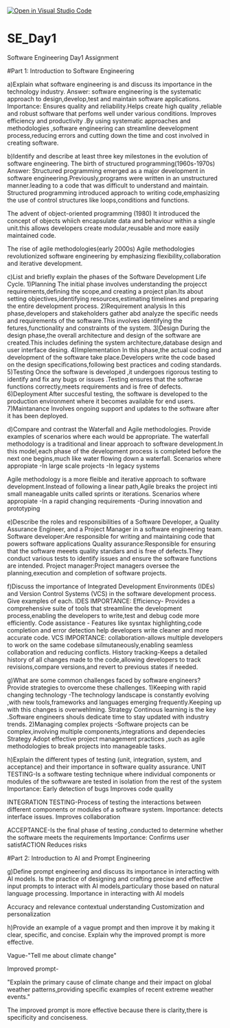 [![Open in Visual Studio Code](https://classroom.github.com/assets/open-in-vscode-2e0aaae1b6195c2367325f4f02e2d04e9abb55f0b24a779b69b11b9e10269abc.svg)](https://classroom.github.com/online_ide?assignment_repo_id=18554231&assignment_repo_type=AssignmentRepo)
# SE_Day1
Software Engineering Day1 Assignment

#Part 1: Introduction to Software Engineering

a)Explain what software engineering is and discuss its importance in the technology industry.
Answer:
software engineering is the systematic approach to design,develop,test and maintain software applications.
Importance:
Ensures quality and reliability.Helps create high quality ,reliable and robust software that perfoms well under various conditions.
Improves efficiency and productivity .By using systematic approaches and methodologies ,software engineering can streamline deevelopment process,reducing errors and cutting down the time
and cost involved in creating software.


b)Identify and describe at least three key milestones in the evolution of software engineering.
The birth of structured programming(1960s-1970s)
Answer:
Structured programming emerged as a major development in software engineering.Previously,programs were written in an unstructured manner.leading to a code that was difficult to understand and maintain.
Structured programming introduced approach to writing code,emphasizing the use of control structures like loops,conditions and functions.

The advent of object-oriented programming (1980)
It introduced the concept of objects whiich encapsulate data and behaviour within a single unit.this allows developers create modular,reusable and more easily maintained code.

The rise of agile methodologies(early 2000s)
Agile methodologies revolutionized software engineering by emphasizing flexibility,collaboration and iterative development.


c)List and briefly explain the phases of the Software Development Life Cycle.
1)Planning
The initial phase involves understanding the projecct requirements,defining the scope,and creating a project plan.Its about setting objectives,identifying resources,estimating timelines and preparing the entire development process.
2)Requirement analysis
In this phase,developers and stakeholders gather abd analyze the specific needs and requirements of the software.This involves identifying the fetures,functionality and constraints of the system.
3)Design
During the design phase,the overall architecture and design of the software are created.This includes defining the system architecture,database design and user interface desing.
4)Implementation
In this phase,the actual coding and development of the software take place.Developers write the code based on the design specifications,following best practices and coding standards.
5)Testing
Once the software is developed ,it undergoes rigorous testing to identify and fix any bugs or issues .Testing ensures that the softwrae functions correctly,meets requirements and is free of defects.
6)Deployment
After succesful testing, the software is developed to the production environment where it becomes available for end users.
7)Maintanance
Involves ongoing support and updates to the software after it has been deployed.


d)Compare and contrast the Waterfall and Agile methodologies. Provide examples of scenarios where each would be appropriate.
The waterfall methodology is a traditional and linear approach to software development.In this model,each phase of the development process is completed before the next one begins,much like water flowing down a waterfall.
Scenarios where appropiate
-In large scale projects
-In legacy systems

Agile methodology is a more fleible and iterative approach to software development.Instead of following a linear path,Agile breaks the project inti small maneagable units called sprints or iterations.
Scenarios where appropiate
-In a rapid changing requirements
-During innovation and prototyping



e)Describe the roles and responsibilities of a Software Developer, a Quality Assurance Engineer, and a Project Manager in a software engineering team.
Software developer:Are responsible for writing and maintaining code that powers software applications
Quality assurance:Responsible for ensuring that the software meeets quality standars and is free of defects.They conduct various tests to identify issues and ensure the software functions are intended.
Project manager:Project managers oversee the planning,execution and completion of software projects.


f)Discuss the importance of Integrated Development Environments (IDEs) and Version Control Systems (VCS) in the software development process. Give examples of each.
IDES
IMPORTANCE:
Efficiency- Provides a comprehensive suite of tools that streamline the development process,enabling the developers to write,test and debug code more efficiently.
Code assistance - Features like sysntax highlighting,code completion and error detection help developers write cleaner and more accurate code.
VCS
IMPORTANCE:
collaboration-allows multiple developers to work on the same codebase silmutaneously,enabling seamless collaboration and reducing conflicts.
History tracking-Keeps a detailed history of all changes made to the code,allowing developers to track revisions,compare versions,and revert to previous states if needed.


g)What are some common challenges faced by software engineers? Provide strategies to overcome these challenges.
1)Keeping with rapid changing technology
-The technology landscape is constantly evolving ,with new tools,frameworks and languages emerging frequently.Keeping up with this changes is overwehlming.
Strategy
Continous learning is the key .Software engineers shouls dedicate time to stay updated with industry trends.
2)Managing complex projects
-Software projects can be complex,involving multiple components,integrations and dependecies
Strategy
Adopt effective project management practices ,such as agile methodologies to break projects into manageable tasks. 


h)Explain the different types of testing (unit, integration, system, and acceptance) and their importance in software quality assurance.
UNIT TESTING-Is a software testing technique where individual components or modules of the softwware are tested in isolation from the rest of the system
Importance:
Early detection of bugs
Improves code quality

INTEGRATION TESTING-Process of testing the interactions between different components or modules of a software system.
Importance:
detects interface issues.
Improves collaboration

ACCEPTANCE-Is the final phase of testing ,conducted to determine whether the software meets the requirements
Importance:
Confirms user satisfACTION
Reduces risks


#Part 2: Introduction to AI and Prompt Engineering



g)Define prompt engineering and discuss its importance in interacting with AI models.
Is the practice of designing and crafting precise and effective input prompts to interact with AI models,particulary those based on natural language processing.
Importance in interacting with AI models

Accuracy and relevance
contextual understanding
Customization and personalization


h)Provide an example of a vague prompt and then improve it by making it clear, specific, and concise. Explain why the improved prompt is more effective.

Vague-"Tell me about climate change"

Improved prompt-

"Explain the primary cause of climate change and their impact on global weather patterns,providing specific examples of recent extreme weather events."

The improved prompt is more effective because there is clarity,there is specificity and conciseness.


